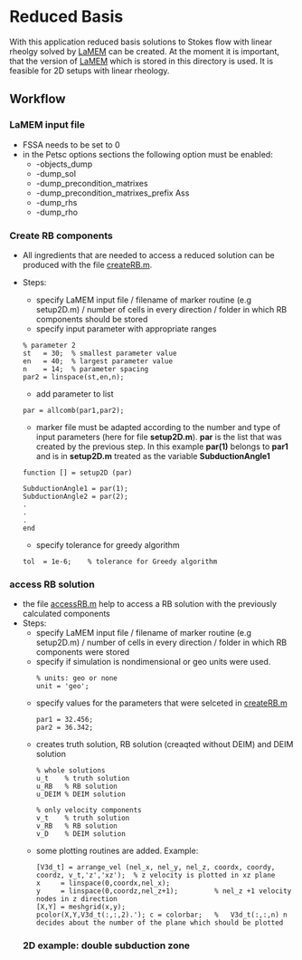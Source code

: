 # Reduced Basis

With this application reduced basis solutions to Stokes flow with linear rheolgy solved by [LaMEM](https://bitbucket.org/bkaus/lamem/src/master/) can be created.
At the moment it is important, that the version of [LaMEM](https://bitbucket.org/bkaus/lamem/src/master/) which is stored in this directory is used.
It is feasible for 2D setups with linear rheology.

## Workflow

### LaMEM input file
- FSSA needs to be set to 0
- in the Petsc options sections the following option must be enabled:
   * -objects_dump
	* -dump_sol
	* -dump_precondition_matrixes
	* -dump_precondition_matrixes_prefix Ass
	* -dump_rhs
	* -dump_rho
	
### Create RB components

- All ingredients that are needed to access a reduced solution can be produced with the file [createRB.m](createRB.m).
- Steps:
   * specify LaMEM input file / filename of marker routine (e.g setup2D.m)  / number of cells in every direction / folder in which RB components should be stored
   * specify input parameter with appropriate ranges
   
   ```
   % parameter 2
   st   = 30;  % smallest parameter value
   en   = 40;  % largest parameter value
   n    = 14;  % parameter spacing
   par2 = linspace(st,en,n);
   ```
   * add parameter to list
    ```
    par = allcomb(par1,par2);
    ```
    * marker file must be adapted according to the number and type of input parameters (here for file **setup2D.m**). **par** is the list that was created by the     previous     step. In this example **par(1)** belongs to **par1** and is in **setup2D.m** treated as the variable **SubductionAngle1**
    ```
    function [] = setup2D (par)

    SubductionAngle1 = par(1);
    SubductionAngle2 = par(2);
    .
    .
    .
    end
    ```
   
   * specify tolerance for greedy algorithm
   ```
   tol  = 1e-6;    % tolerance for Greedy algorithm
   ```

### access RB solution
- the file [accessRB.m](accessRB.m) help to access a RB solution with the previously calculated components
- Steps:
  * specify LaMEM input file / filename of marker routine (e.g setup2D.m)  / number of cells in every direction / folder in which RB components were stored
  * specify if simulation is nondimensional or geo units were used.
     ```
    % units: geo or none
    unit = 'geo';
    ```
  * specify values for the parameters that were selceted in [createRB.m](createRB.m)
     ```
     par1 = 32.456;
     par2 = 36.342;
     ```
   * creates truth solution, RB solution (creaqted without DEIM) and DEIM solution
     ```
     % whole solutions
     u_t    % truth solution   
     u_RB   % RB solution      
     u_DEIM % DEIM solution
     
     % only velocity components
     v_t    % truth solution   
     v_RB   % RB solution      
     v_D    % DEIM solution
     
     ```
   * some plotting routines are added. Example:
     ```
     [V3d_t] = arrange_vel (nel_x, nel_y, nel_z, coordx, coordy, coordz, v_t,'z','xz');  % z velocity is plotted in xz plane
     x     = linspace(0,coordx,nel_x);
     y     = linspace(0,coordz,nel_z+1);         % nel_z +1 velocity nodes in z direction
     [X,Y] = meshgrid(x,y);
     pcolor(X,Y,V3d_t(:,:,2).'); c = colorbar;   %   V3d_t(:,:,n) n decides about the number of the plane which should be plotted 
     ```
  ### 2D example: double subduction zone
